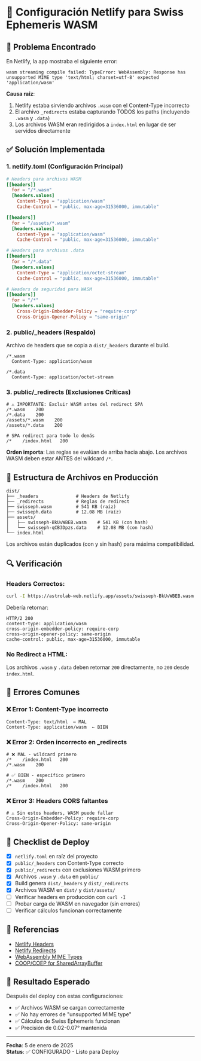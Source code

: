 # 🚀 Configuración Netlify para Swiss Ephemeris WASM

## 🐛 Problema Encontrado

En Netlify, la app mostraba el siguiente error:
```
wasm streaming compile failed: TypeError: WebAssembly: Response has 
unsupported MIME type 'text/html; charset=utf-8' expected 'application/wasm'
```

**Causa raíz**: 
1. Netlify estaba sirviendo archivos `.wasm` con el Content-Type incorrecto
2. El archivo `_redirects` estaba capturando TODOS los paths (incluyendo `.wasm` y `.data`)
3. Los archivos WASM eran redirigidos a `index.html` en lugar de ser servidos directamente

## ✅ Solución Implementada

### 1. **netlify.toml** (Configuración Principal)
```toml
# Headers para archivos WASM
[[headers]]
  for = "/*.wasm"
  [headers.values]
    Content-Type = "application/wasm"
    Cache-Control = "public, max-age=31536000, immutable"

[[headers]]
  for = "/assets/*.wasm"
  [headers.values]
    Content-Type = "application/wasm"
    Cache-Control = "public, max-age=31536000, immutable"

# Headers para archivos .data
[[headers]]
  for = "/*.data"
  [headers.values]
    Content-Type = "application/octet-stream"
    Cache-Control = "public, max-age=31536000, immutable"

# Headers de seguridad para WASM
[[headers]]
  for = "/*"
  [headers.values]
    Cross-Origin-Embedder-Policy = "require-corp"
    Cross-Origin-Opener-Policy = "same-origin"
```

### 2. **public/_headers** (Respaldo)
Archivo de headers que se copia a `dist/_headers` durante el build.
```
/*.wasm
  Content-Type: application/wasm

/*.data
  Content-Type: application/octet-stream
```

### 3. **public/_redirects** (Exclusiones Críticas)
```
# ⚠️ IMPORTANTE: Excluir WASM antes del redirect SPA
/*.wasm    200
/*.data    200
/assets/*.wasm    200
/assets/*.data    200

# SPA redirect para todo lo demás
/*    /index.html   200
```

**Orden importa**: Las reglas se evalúan de arriba hacia abajo. Los archivos WASM deben estar ANTES del wildcard `/*`.

## 📁 Estructura de Archivos en Producción

```
dist/
├── _headers              # Headers de Netlify
├── _redirects            # Reglas de redirect
├── swisseph.wasm         # 541 KB (raíz)
├── swisseph.data         # 12.08 MB (raíz)
├── assets/
│   ├── swisseph-BkUvWBEB.wasm    # 541 KB (con hash)
│   └── swisseph-qCB3Dpzs.data    # 12.08 MB (con hash)
└── index.html
```

Los archivos están duplicados (con y sin hash) para máxima compatibilidad.

## 🔍 Verificación

### Headers Correctos:
```bash
curl -I https://astrolab-web.netlify.app/assets/swisseph-BkUvWBEB.wasm
```
Debería retornar:
```
HTTP/2 200
content-type: application/wasm
cross-origin-embedder-policy: require-corp
cross-origin-opener-policy: same-origin
cache-control: public, max-age=31536000, immutable
```

### No Redirect a HTML:
Los archivos `.wasm` y `.data` deben retornar `200` directamente, no `200` desde `index.html`.

## 🚨 Errores Comunes

### ❌ Error 1: Content-Type incorrecto
```
Content-Type: text/html  ← MAL
Content-Type: application/wasm  ← BIEN
```

### ❌ Error 2: Orden incorrecto en _redirects
```
# ❌ MAL - wildcard primero
/*    /index.html   200
/*.wasm    200

# ✅ BIEN - específico primero
/*.wasm    200
/*    /index.html   200
```

### ❌ Error 3: Headers CORS faltantes
```
# ⚠️ Sin estos headers, WASM puede fallar
Cross-Origin-Embedder-Policy: require-corp
Cross-Origin-Opener-Policy: same-origin
```

## 📝 Checklist de Deploy

- [x] `netlify.toml` en raíz del proyecto
- [x] `public/_headers` con Content-Type correcto
- [x] `public/_redirects` con exclusiones WASM primero
- [x] Archivos `.wasm` y `.data` en `public/`
- [x] Build genera `dist/_headers` y `dist/_redirects`
- [x] Archivos WASM en `dist/` y `dist/assets/`
- [ ] Verificar headers en producción con `curl -I`
- [ ] Probar carga de WASM en navegador (sin errores)
- [ ] Verificar cálculos funcionan correctamente

## 🔗 Referencias

- [Netlify Headers](https://docs.netlify.com/routing/headers/)
- [Netlify Redirects](https://docs.netlify.com/routing/redirects/)
- [WebAssembly MIME Types](https://developer.mozilla.org/en-US/docs/Web/HTTP/Basics_of_HTTP/MIME_types#webassembly)
- [COOP/COEP for SharedArrayBuffer](https://web.dev/coop-coep/)

## 🎯 Resultado Esperado

Después del deploy con estas configuraciones:
- ✅ Archivos WASM se cargan correctamente
- ✅ No hay errores de "unsupported MIME type"
- ✅ Cálculos de Swiss Ephemeris funcionan
- ✅ Precisión de 0.02-0.07° mantenida

---
**Fecha**: 5 de enero de 2025  
**Status**: ✅ CONFIGURADO - Listo para Deploy
